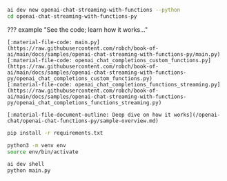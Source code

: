 ```bash title="Generate sample code"
ai dev new openai-chat-streaming-with-functions --python
cd openai-chat-streaming-with-functions-py
```

??? example "See the code; learn how it works..."

    [:material-file-code: main.py](https://raw.githubusercontent.com/robch/book-of-ai/main/docs/samples/openai-chat-streaming-with-functions-py/main.py)  
    [:material-file-code: openai_chat_completions_custom_functions.py](https://raw.githubusercontent.com/robch/book-of-ai/main/docs/samples/openai-chat-streaming-with-functions-py/openai_chat_completions_custom_functions.py)  
    [:material-file-code: openai_chat_completions_functions_streaming.py](https://raw.githubusercontent.com/robch/book-of-ai/main/docs/samples/openai-chat-streaming-with-functions-py/openai_chat_completions_functions_streaming.py)  

    [:material-file-document-outline: Deep dive on how it works](/openai-chat/openai-chat-functions-py/sample-overview.md)  

```bash title="Install requirements"
pip install -r requirements.txt
```

```bash title="Create virtual environment"
python3 -m venv env
source env/bin/activate
```

```bash title="Run the sample"
ai dev shell
python main.py
```
